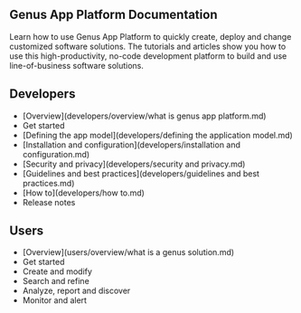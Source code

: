 ## **Genus App Platform Documentation**
Learn how to use Genus App Platform to quickly create, deploy and change customized software solutions. The tutorials and articles show you how to use this high-productivity, no-code development platform to build and use line-of-business software solutions.

## Developers
* [Overview](developers/overview/what is genus app platform.md)
* Get started
* [Defining the app model](developers/defining the application model.md)
* [Installation and configuration](developers/installation and configuration.md)
* [Security and privacy](developers/security and privacy.md)
* [Guidelines and best practices](developers/guidelines and best practices.md)
* [How to](developers/how to.md)
* Release notes

## Users
* [Overview](users/overview/what is a genus solution.md)
* Get started
* Create and modify
* Search and refine
* Analyze, report and discover
* Monitor and alert